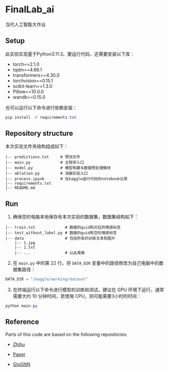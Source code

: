 # FinalLab_ai

当代人工智能大作业

## Setup

此实验实现基于Python3.11.3。要运行代码，还需要安装以下库：

- torch==2.1.0
- tqdm==4.66.1
- transformers==4.30.0
- torchvision==0.15.1
- scikit-learn==1.3.0
- Pillow==10.0.0
- wandb==0.15.0

也可以运行以下命令进行依赖安装：

```powershell
pip install -r requirements.txt
```

## Repository structure
本次实验文件夹结构组成如下：

```
|-- predictions.txt    	# 预测文件
|-- main.py  		    # 主程序入口
|-- model.py  		    # 模型构建与数据预处理模块
|-- ablation.py 		# 消融实验入口
|-- process.ipynb		# 在kaggle运行代码的notebook记录
|-- requirements.txt
|-- README.md  
```

## Run 
1. 确保您的电脑本地保存有本次实验的数据集，数据集结构如下：

```
|-- train.txt    		  # 数据的guid和对应的情感标签
|-- test_without_label.py # 数据的guid和空的情感标签
|-- data   			      # 包括所有的训练文本和图片
    |-- 1.jpg    		
    |-- 1.txt
    |-- ...				  # 以此类推

```

2. 在 `main.py` 中的第 22 行，将 `DATA_DIR` 变量中的路径修改为自己电脑中的数据集路径：

```python
DATA_DIR = "/kaggle/working/dataset"
```

3. 在终端运行以下命令进行模型的训练和测试，建议在 GPU 环境下运行，通常需要大约 10 分钟时间，若使用 CPU，则可能需要3小时的时间：

```powershell
python main.py
```


## Reference

Parts of this code are based on the following repositories:

- [Zhihu](https://zhuanlan.zhihu.com/p/402997033)

- [Paper](https://ieeexplore.ieee.org/abstract/document/9736584)

- [GloGNN](https://github.com/RecklessRonan/GloGNN/blob/master/readme.md)
